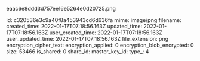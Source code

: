 eaac6e8ddd3d757ee16e5264e0d20725.png

id: c320536e3c9a40f8a453943cd6d636fa
mime: image/png
filename: 
created_time: 2022-01-17T07:18:56.163Z
updated_time: 2022-01-17T07:18:56.163Z
user_created_time: 2022-01-17T07:18:56.163Z
user_updated_time: 2022-01-17T07:18:56.163Z
file_extension: png
encryption_cipher_text: 
encryption_applied: 0
encryption_blob_encrypted: 0
size: 53466
is_shared: 0
share_id: 
master_key_id: 
type_: 4